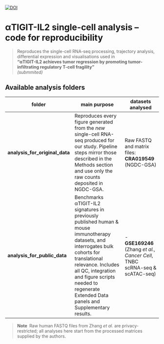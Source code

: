 [![DOI](https://zenodo.org/badge/DOI/10.5281/zenodo.16785532.svg)](https://doi.org/10.5281/zenodo.16785532)
# αTIGIT-IL2 single-cell analysis – code for reproducibility
> Reproduces the single-cell RNA-seq processing, trajectory analysis, differential
expression and visualisations used in  
> **“αTIGIT-IL2 achieves tumor regression by promoting tumor-infiltrating regulatory T-cell fragility”**  
> *(submmited)*

## Available analysis folders

| folder | main purpose | datasets analysed |
| ------ | ------------ | ----------------- |
| **analysis_for_original_data** | Reproduces every figure generated from the *new* single-cell RNA-seq produced for our study.  Pipeline steps mirror those described in the Methods section and use only the raw counts deposited in NGDC-GSA. | Raw FASTQ and matrix files: **CRA019549** (NGDC-GSA) |
| **analysis_for_public_data** | Benchmarks αTIGIT-IL2 signatures in previously published human & mouse immunotherapy datasets, and interrogates bulk cohorts for translational relevance.  Includes all QC, integration and figure scripts needed to regenerate Extended Data panels and Supplementary results. | - **GSE169246** (Zhang *et al.*, *Cancer Cell*, TNBC scRNA-seq & scATAC-seq)  

> **Note** Raw human FASTQ files from Zhang *et al.* are privacy-restricted; all analyses here start from the processed matrices supplied by the authors.  
